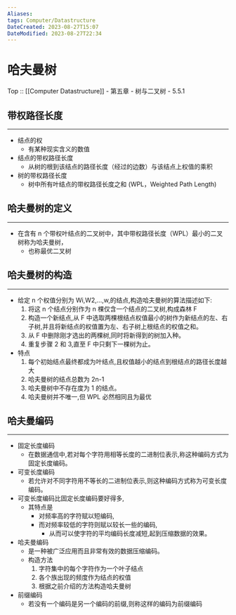 ```yaml
---
Aliases: 
tags: Computer/Datastructure 
DateCreated: 2023-08-27T15:07
DateModified: 2023-08-27T22:34
---
```

# 哈夫曼树

Top :: [[Computer Datastructure]] - 第五章 - 树与二叉树 - 5.5.1

## 带权路径长度
---
- 结点的权
	- 有某种现实含义的数值
- 结点的带权路径长度
	- 从树的根到该结点的路径长度（经过的边数）与该结点上权值的乘积
- 树的带权路径长度
	- 树中所有叶结点的带权路径长度之和 (WPL，Weighted Path Length)

## 哈夫曼树的定义
---
- 在含有 n 个带权叶结点的二叉树中，其中带权路径长度（WPL）最小的二叉树称为哈夫曼树，
	- 也称最优二叉树

## 哈夫曼树的构造
---
- 给定 n 个权值分别为 Wi,W2,…,w,的结点,构造哈夫曼树的算法描述如下:
	1. 将这 n 个结点分别作为 n 棵仅含一个结点的二叉树,构成森林 F
	2. 构造一个新结点,从 F 中选取两棵根结点权值最小的树作为新结点的左、右子树,并且将新结点的权值置为左、右子树上根结点的权值之和。
	3. 从 F 中删除刚才选出的两棵树,同时将新得到的树加入种。
	4. 重复步骤 2 和 3,直至 F 中只剩下一棵树为止。
- 特点
	1. 每个初始结点最终都成为叶结点,且权值越小的结点到根结点的路径长度越大
	2. 哈夫曼树的结点总数为 2n-1
	3. 哈夫曼树中不存在度为 1 的结点。
	4. 哈夫曼树并不唯一,但 WPL 必然相同且为最优

## 哈夫曼编码
---
- 固定长度编码
	- 在数据通信中,若对每个字符用相等长度的二进制位表示,称这种编码方式为固定长度编码。
- 可变长度编码
	- 若允许对不同字符用不等长的二进制位表示,则这种编码方式称为可变长度编码。
- 可变长度编码比固定长度编码要好得多,
	- 其特点是
		- 对频率高的字符赋以短编码,
		- 而对频率较低的字符则赋以较长一些的编码,
			- 从而可以使字符的平均编码长度减短,起到压缩数据的效果。
- 哈夫曼编码
	- 是一种被广泛应用而且非常有效的数据压缩编码。
	- 构造方法
		1. 字符集中的每个字符作为一个叶子结点
		2. 各个族出现的频度作为结点的权值
		3. 根据之前介绍的方法构造哈夫曼树
 - 前缀编码
	 - 若没有一个编码是另一个编码的前缀,则称这样的编码为前缀编码
